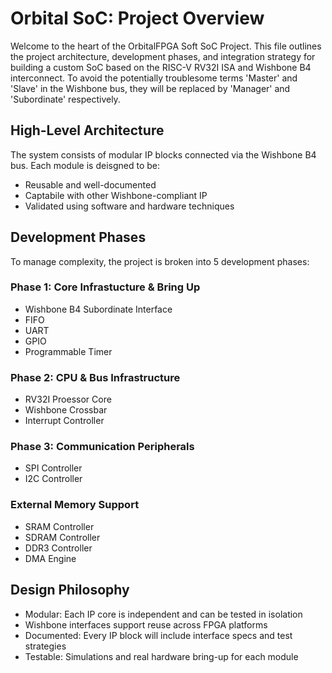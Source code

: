 # Orbital SoC: Project Overview

Welcome to the heart of the OrbitalFPGA Soft SoC Project. This file outlines the project architecture, development phases, and integration strategy for building a custom SoC based on the RISC-V RV32I ISA and Wishbone B4 interconnect. To avoid the potentially troublesome terms 'Master' and 'Slave' in the Wishbone bus, they will be replaced by 'Manager' and 'Subordinate' respectively.

## High-Level Architecture
The system consists of modular IP blocks connected via the Wishbone B4 bus. Each module is deisgned to be:
* Reusable and well-documented
* Captabile with other Wishbone-compliant IP
* Validated using software and hardware techniques

## Development Phases
To manage complexity, the project is broken into 5 development phases:

### Phase 1: Core Infrastucture & Bring Up
* Wishbone B4 Subordinate Interface
* FIFO
* UART
* GPIO
* Programmable Timer

### Phase 2: CPU & Bus Infrastructure
* RV32I Proessor Core
* Wishbone Crossbar
* Interrupt Controller

### Phase 3: Communication Peripherals
* SPI Controller
* I2C Controller

### External Memory Support
* SRAM Controller
* SDRAM Controller
* DDR3 Controller
* DMA Engine 

## Design Philosophy 
* Modular: Each IP core is independent and can be tested in isolation
* Wishbone interfaces support reuse across FPGA platforms
* Documented: Every IP block will include interface specs and test strategies
* Testable: Simulations and real hardware bring-up for each module